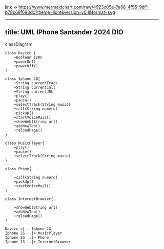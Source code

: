 link -> https://www.mermaidchart.com/raw/4923c05e-7a68-4f55-9df1-b78c68f093dc?theme=light&version=v0.1&format=svg


---
title: UML IPhone Santander 2024 DIO
---
classDiagram

    class Device {
        +Boolean isOn
        +powerOn()
        +powerOff()
    }

    class Iphone 2G{
        +String currentTrack
        +String currentCall
        +String currentURL
        +play()
        +pause()
        +selectTrack(String music)
        +call(String numero)
        +pickUp()
        +startVoiceMail()
        +showWeb(String url)
        +addNewTab()
        +reloadPage()
    }

    class MusicPlayer{
        +play()
        +pause()
        +selectTrack(String music)
    }

    class Phone{
        
        +call(String numero)
        +pickUp()
        +startVoiceMail()
    }

    class InternetBrowser{
        
        +showWeb(String url)
        +addNewTab()
        +reloadPage()
    }

    Device <|-- Iphone 2G
    Iphone 2G ..|> MusicPlayer
    Iphone 2G ..|> Phone
    Iphone 2G ..|> InternetBrowser

